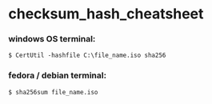 # checksum_hash_cheatsheet


### windows OS terminal:
```
$ CertUtil -hashfile C:\file_name.iso sha256
```

### fedora / debian terminal: 
```
$ sha256sum file_name.iso
```
